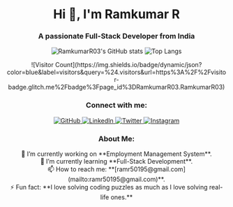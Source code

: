 <h1 align="center">Hi 👋, I'm Ramkumar R</h1>
<h3 align="center">A passionate Full-Stack Developer from India</h3>

<p align="center">
  <img src="https://github-readme-stats.vercel.app/api?username=RamkumarR03&show_icons=true&hide_title=true&count_private=true&theme=dark" alt="RamkumarR03's GitHub stats"/>
  <img src="https://github-readme-stats.vercel.app/api/top-langs/?username=RamkumarR03&layout=compact&theme=dark" alt="Top Langs"/>
</p>

<p align="center">
  ![Visitor Count](https://img.shields.io/badge/dynamic/json?color=blue&label=visitors&query=%24.visitors&url=https%3A%2F%2Fvisitor-badge.glitch.me%2Fbadge%3Fpage_id%3DRamkumarR03.RamkumarR03)
</p>

<h3 align="center">Connect with me:</h3>
<p align="center">
  <a href="https://github.com/RamkumarR03" target="_blank">
    <img src="https://img.shields.io/badge/GitHub-181717?style=for-the-badge&logo=github&logoColor=white" alt="GitHub"/>
  </a>
  <a href="https://www.linkedin.com/in/ramkumar-r" target="_blank">
    <img src="https://img.shields.io/badge/LinkedIn-0A66C2?style=for-the-badge&logo=linkedin&logoColor=white" alt="LinkedIn"/>
  </a>
  <a href="https://twitter.com/ramkumar_r" target="_blank">
    <img src="https://img.shields.io/badge/Twitter-1DA1F2?style=for-the-badge&logo=twitter&logoColor=white" alt="Twitter"/>
  </a>
  <a href="https://www.instagram.com/ramkumar_r" target="_blank">
    <img src="https://img.shields.io/badge/Instagram-E4405F?style=for-the-badge&logo=instagram&logoColor=white" alt="Instagram"/>
  </a>
</p>

<h3 align="center">About Me:</h3>
<p align="center">
  🔭 I’m currently working on **Employment Management System**.<br>
  🌱 I’m currently learning **Full-Stack Development**.<br>
  📫 How to reach me: **[ramr50195@gmail.com](mailto:ramr50195@gmail.com)**.<br>
  ⚡ Fun fact: **I love solving coding puzzles as much as I love solving real-life ones.**
</p>
